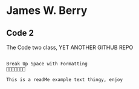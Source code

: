 # James W. Berry
## Code 2

The Code two class, YET ANOTHER GITHUB REPO
```

Break Up Space with Formatting 
🐶🐱🦊🐯🐰🙈🦁

This is a readMe example text thingy, enjoy

```
